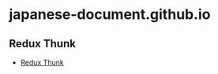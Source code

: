 # japanese-document.github.io

## Redux Thunk

* [Redux Thunk](https://japanese-document.github.io/redux-thunk/)
